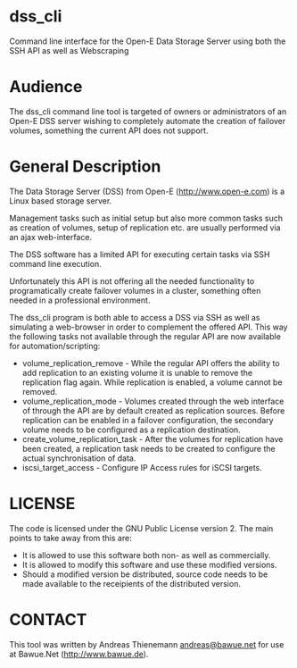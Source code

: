 dss_cli
=======

Command line interface for the Open-E Data Storage Server using both the SSH
API as well as Webscraping


Audience
========

The dss_cli command line tool is targeted of owners or administrators of an
Open-E DSS server wishing to completely automate the creation of failover
volumes, something the current API does not support.


General Description
===================

The Data Storage Server (DSS) from Open-E (http://www.open-e.com) is a Linux
based storage server.

Management tasks such as initial setup but also more common tasks such as
creation of volumes, setup of replication etc. are usually performed via an
ajax web-interface.

The DSS software has a limited API for executing certain tasks via SSH
command line execution.

Unfortunately this API is not offering all the needed functionality to 
programatically create failover volumes in a cluster, something often needed
in a professional environment.

The dss_cli program is both able to access a DSS via SSH as well as
simulating a web-browser in order to complement the offered API. This way 
the following tasks not available through the regular API are now available
for automation/scripting:

   * volume_replication_remove - While the regular API offers the ability to
     add replication to an existing volume it is unable to remove the
     replication flag again. While replication is enabled, a volume cannot be
     removed.
   * volume_replication_mode - Volumes created through the web interface of
     through the API are by default created as replication sources. Before
     replication can be enabled in a failover configuration, the secondary
     volume needs to be configured as a replication destination.
   * create_volume_replication_task - After the volumes for replication have
     been created, a replication task needs to be created to configure the
     actual synchronisation of data.
   * iscsi_target_access - Configure IP Access rules for iSCSI targets.

LICENSE
=======

The code is licensed under the GNU Public License version 2.
The main points to take away from this are:

   * It is allowed to use this software both non- as well as commercially.
   * It is allowed to modify this software and use these modified versions.
   * Should a modified version be distributed, source code needs to be
     made available to the receipients of the distributed version.

CONTACT
=======

This tool was written by Andreas Thienemann <andreas@bawue.net> for use at
Bawue.Net (http://www.bawue.de).